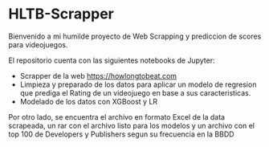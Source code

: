 # HLTB-Scrapper

Bienvenido a mi humilde proyecto de Web Scrapping y prediccion de scores para videojuegos.

El repositorio cuenta con las siguientes notebooks de Jupyter:

 - Scrapper de la web https://howlongtobeat.com
 - Limpieza y preparado de los datos para aplicar un modelo de regresion que prediga el Rating de un videojuego en base a sus caracteristicas.
 - Modelado de los datos con XGBoost y LR

Por otro lado, se encuentra el archivo en formato Excel de la data scrapeada, un rar con el archivo listo para los modelos y un archivo con el top 100 de Developers y Publishers segun su frecuencia en la BBDD
